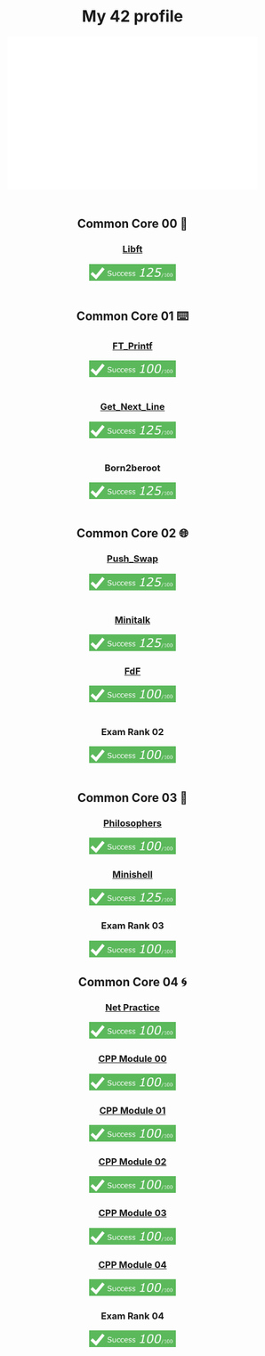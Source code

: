   <div align="center">
    <h1 align="center">My 42 profile</h1>
    <div align="center">
      <a href="https://github.com/JaeSeoKim/badge42">
    	<img src="src/img/pramos-mprofile.svg" height="275">	
        <!--<img src="https://badge42.vercel.app/api/v2/clh7v53ya001608l7laa95dsn/stats?cursusId=21&coalitionId=205" alt="pramos-m's 42 stats"/>~ -->
      </a>
    </div>
  </div>
  <br/>
  <div align="center">
    <h2>Common Core 00 👣</h2>
  </div>
  <div align="center">
    <h3><a id="libft" href="https://github.com/pramos-m/Libft" target="_blank">Libft</a></h3>
  </div>
  <div align="center">
    <a href="https://github.com/JaeSeoKim/badge42">
      <img src="src/img/125_100.jpg" height="30">
      <!--<img src="https://badge42.vercel.app/api/v2/clh7v53ya001608l7laa95dsn/project/2784187" alt="pramos-m's 42 Libft Score" />-->
    </a>
  </div>
  <br/>
  <div align="center">
    <h2>Common Core 01 ⌨️</h2>
  </div>
  <div align="center">
    <h3><a id="ft_printf" href="https://github.com/pramos-m/printf" target="_blank">FT_Printf</a></h3>
  </div>
  <div align="center">
    <a href="https://github.com/JaeSeoKim/badge42">
      <img src="src/img/100_100.jpg" height="30">
      <!--<img src="https://badge42.vercel.app/api/v2/clh7v53ya001608l7laa95dsn/project/2834025" alt="pramos-m's 42 ft_printf Score" />-->
    </a>
  </div>
  <br/>
  <div align="center">
    <h3><a id="get_next_line" href="https://github.com/pramos-m/get_next_line" target="_blank">Get_Next_Line</a></h3>
  </div>
  <div align="center">
    <a href="https://github.com/JaeSeoKim/badge42">
      <!-- <img src="https://badge42.vercel.app/api/v2/clh7v53ya001608l7laa95dsn/project/2844277" alt="pramos-m's 42 get_next_line Score" />-->
      <img src="src/img/125_100.jpg" height="30">
    </a>
  </div>
  <br/>
  <div align="center">
    <h3>Born2beroot</h3>
  </div>
  <div align="center">
    <a href="https://github.com/JaeSeoKim/badge42">
      <!-- <img src="https://badge42.vercel.app/api/v2/cl9gs40hi00540hl4ml1s4fw0/project/2877240" alt="eralonso's 42 Born2beroot Score" />-->
      <img src="src/img/125_100.jpg" height="30">
    </a>
  </div>
  <br/>
  <div align="center">
    <h2>Common Core 02 🌐</h2>
  </div>
  <div align="center">
    <h3><a id="push_swap" href="https://github.com/pramos-m/push_swap" target="_blank">Push_Swap</a></h3>
  </div>
  <div align="center">
    <a href="https://github.com/JaeSeoKim/badge42">
      <!-- <img src="https://badge42.vercel.app/api/v2/clh7v53ya001608l7laa95dsn/project/2904667" alt="pramos-m's 42 push_swap Score" />-->
      <img src="src/img/125_100.jpg" height="30">
    </a>
  </div>
  <br/>
  <div align="center">
    <h3><a id="minitalk" href="https://github.com/pramos-m/minitalk" target="_blank">Minitalk</a></h3>
  </div>
  <div align="center">
    <a href="https://github.com/JaeSeoKim/badge42">
      <!-- <img src="https://badge42.vercel.app/api/v2/clh7v53ya001608l7laa95dsn/project/2912316" alt="pramos-m's 42 minitalk Score" />-->
      <img src="src/img/125_100.jpg" height="30">
    </a>
  </div>
  <div align="center">
    <h3><a id="FdF" href="https://github.com/pramos-m/FdF" target="_blank">FdF</a></h3>
  </div>
  <div align="center">
    <a href="https://github.com/JaeSeoKim/badge42">
      <!-- <img src="https://badge42.vercel.app/api/v2/clh7v53ya001608l7laa95dsn/project/2977739" alt="pramos-m's 42 FdF Score" />-->
      <img src="src/img/100_100.jpg" height="30">
    </a>
  </div>
  <br/>
  <div align="center">
    <h3>Exam Rank 02</h3>
  </div>
  <div align="center">
    <a href="https://github.com/JaeSeoKim/badge42">
      <!-- <img src="https://badge42.vercel.app/api/v2/clh7v53ya001608l7laa95dsn/project/2841971" alt="pramos-m's 42 Exam Rank 02 Score" />-->
      <img src="src/img/100_100.jpg" height="30">
    </a>
  </div>
  <br/>
  <div align="center">
    <h2>Common Core 03 🐚</h2>
  </div>
  <div align="center">
    <h3><a id="Philosophers" href="https://github.com/pramos-m/Philosophers" target="_blank">Philosophers</a></h3>
  </div>
  <div align="center">
    <a href="https://github.com/JaeSeoKim/badge42">
      <!-- <img src="https://badge42.vercel.app/api/v2/clh7v53ya001608l7laa95dsn/project/3081205" alt="pramos-m's 42 Philosophers Score" />-->
      <img src="src/img/100_100.jpg" height="30">
    </a>
  </div>
  <div align="center">
    <h3><a href="https://github.com/pramos-m/Minishell">Minishell</a></h3>
  </div>
  <div align="center">
    <a href="https://github.com/JaeSeoKim/badge42">
      <!-- <img src="https://badge42.vercel.app/api/v2/clh7v53ya001608l7laa95dsn/project/3085167" alt="pramos-m's 42 minishell Score" />-->
      <img src="src/img/125_100.jpg" height="30">
    </a>
  </div>
  <div align="center">
      <h3>Exam Rank 03</h3>
  </div>
  <div align="center">
	<a href="https://github.com/JaeSeoKim/badge42">
		<!-- <img src="https://badge42.vercel.app/api/v2/clh7v53ya001608l7laa95dsn/project/3114203" alt="pramos-m's 42 Exam Rank 03 Score" />-->
      <img src="src/img/100_100.jpg" height="30">
	</a>
  </div>
<div align="center">
    <h2>Common Core 04 🌀</h2>
  </div>
  <div align="center">
    <h3><a id="NetPractice" href="https://github.com/pramos-m/NetPractice" target="_blank">Net Practice</a></h3>
  </div>
  <div align="center">
	<a href="https://github.com/JaeSeoKim/badge42">
    <!-- <img src="https://badge42.vercel.app/api/v2/clh7v53ya001608l7laa95dsn/project/3153403" alt="pramos-m's 42 NetPractice Score" />-->
      <img src="src/img/100_100.jpg" height="30">
	</a>
  </div>
	<div align="center">
       <h3><a id="CPPModule00" href="https://github.com/pramos-m/CPP-Module-00" target="_blank">CPP Module 00</a></h3>
  </div>
  <div align="center">
	  <a href="https://github.com/JaeSeoKim/badge42">
      <!-- <img src="https://badge42.vercel.app/api/v2/clh7v53ya001608l7laa95dsn/project/3190975" alt="pramos-m's CPP Module 00 Score" />-->
      <img src="src/img/100_100.jpg" height="30">
    </a>
  </div>
  <div align="center">
       <h3><a id="CPPModule01" href="https://github.com/pramos-m/CPP-Module-01" target="_blank">CPP Module 01</a></h3>
  </div>
  <div align="center">
	<a href="https://github.com/JaeSeoKim/badge42">
    <!--<img src="https://badge42.vercel.app/api/v2/clh7v53ya001608l7laa95dsn/project/3200195" alt="pramos-m's 42 CPP Module 00 Score" /> -->
      <img src="src/img/100_100.jpg" height="30">
  </a>
  </div>
  </div>
	<div align="center">
       <h3><a id="CPPModule02" href="https://github.com/pramos-m/CPP-Module-02" target="_blank">CPP Module 02</a></h3>
  </div>
  <div align="center">
	<a href="https://github.com/JaeSeoKim/badge42">
    <!--<img src="https://badge42.vercel.app/api/v2/clh7v53ya001608l7laa95dsn/project/3190975" alt="pramos-m's CPP Module 00 Score" />-->
      <img src="src/img/100_100.jpg" height="30">
  </a>
  </div>
	<div align="center">
       <h3><a id="CPPModule03" href="https://github.com/pramos-m/CPP-Module-02" target="_blank">CPP Module 03</a></h3>
  </div>
  <div align="center">
	<a href="https://github.com/JaeSeoKim/badge42">
    <!--<img src="https://badge42.vercel.app/api/v2/clh7v53ya001608l7laa95dsn/project/3190975" alt="pramos-m's CPP Module 00 Score" />-->
      <img src="src/img/100_100.jpg" height="30">
  </a>
  </div>
  	<div align="center">
       <h3><a id="CPPModule04" href="https://github.com/pramos-m/CPP-Module-02" target="_blank">CPP Module 04</a></h3>
  </div>
  <div align="center">
	<a href="https://github.com/JaeSeoKim/badge42">
    <!--<img src="https://badge42.vercel.app/api/v2/clh7v53ya001608l7laa95dsn/project/3190975" alt="pramos-m's CPP Module 00 Score" />-->
      <img src="src/img/100_100.jpg" height="30">
  </a>
  </div>
<div align="center">
      <h3>Exam Rank 04</h3>
  </div>
  <div align="center">
	<a href="https://github.com/JaeSeoKim/badge42">
    <!--<img src="https://badge42.vercel.app/api/v2/clh7v53ya001608l7laa95dsn/project/3190975" alt="pramos-m's 42 Exam Rank 04 Score" />-->
    <img src="src/img/100_100.jpg" height="30">
  </a>
  </div>
  </div>
</div>
</body>

<!--

**pramos-m/pramos-m** is a ✨ _special_ ✨ repository because its `README.md` (this file) appears on your GitHub profile.
Here are some ideas to get you started:

- 🔭 I’m currently working on Inception and CPP Modules 05-09!!
- 🌱 I’m currently learning Docker
- 👯 I’m looking to collaborate on Transcendense
- 💬 Ask me about anything you need!
- 📫 How to reach me: 
	- Linkedin🔌https://www.linkedin.com/in/pol-ramos/
	- Intra 42: https://profile.intra.42.fr/users/pramos-m
- ⚡ Fun fact: ...
-->
